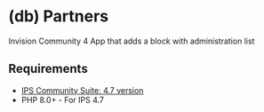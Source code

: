 # (db) Partners
Invision Community 4 App that adds a block with administration list

## Requirements
- [IPS Community Suite: 4.7 version](https://invisioncommunity.com/)
- PHP 8.0+ - For IPS 4.7
